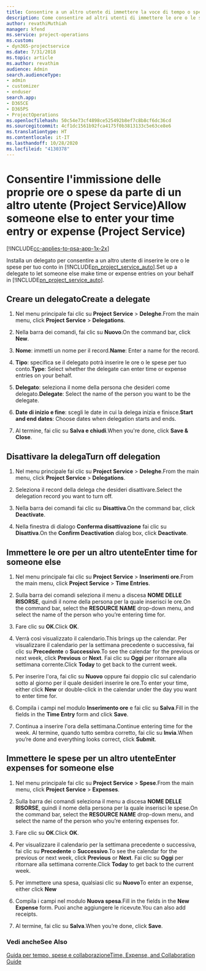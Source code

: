 ```yaml
---
title: Consentire a un altro utente di immettere la voce di tempo o spesa
description: Come consentire ad altri utenti di immettere le ore o le spese in Project Service per il proprio conto
author: revathiMuthiah
manager: kfend
ms.service: project-operations
ms.custom:
- dyn365-projectservice
ms.date: 7/31/2018
ms.topic: article
ms.author: revathim
audience: Admin
search.audienceType:
- admin
- customizer
- enduser
search.app:
- D365CE
- D365PS
- ProjectOperations
ms.openlocfilehash: 50c54e73cf4898ce525492b8ef7c8b8cf6dc36cd
ms.sourcegitcommit: 4cf1dc1561b92fca4175f0b3813133c5e63ce8e6
ms.translationtype: HT
ms.contentlocale: it-IT
ms.lasthandoff: 10/28/2020
ms.locfileid: "4130378"
---
```

# <a name="allow-someone-else-to-enter-your-time-entry-or-expense-project-service"></a><span data-ttu-id="046e0-103">Consentire l'immissione delle proprie ore o spese da parte di un altro utente (Project Service)</span><span class="sxs-lookup"><span data-stu-id="046e0-103">Allow someone else to enter your time entry or expense (Project Service)</span></span>

[!INCLUDE[cc-applies-to-psa-app-1x-2x](../includes/cc-applies-to-psa-app-1x-2x.md)]

<span data-ttu-id="046e0-104">Installa un delegato per consentire a un altro utente di inserire le ore o le spese per tuo conto in [!INCLUDE[pn_project_service_auto](../includes/pn-project-service-auto.md)].</span><span class="sxs-lookup"><span data-stu-id="046e0-104">Set up a delegate to let someone else make time or expense entries on your behalf in [!INCLUDE[pn_project_service_auto](../includes/pn-project-service-auto.md)].</span></span>  
  
## <a name="create-a-delegate"></a><span data-ttu-id="046e0-105">Creare un delegato</span><span class="sxs-lookup"><span data-stu-id="046e0-105">Create a delegate</span></span>  
  
1.  <span data-ttu-id="046e0-106">Nel menu principale fai clic su **Project Service** > **Deleghe**.</span><span class="sxs-lookup"><span data-stu-id="046e0-106">From the main menu, click **Project Service** > **Delegations**.</span></span>  
  
2.  <span data-ttu-id="046e0-107">Nella barra dei comandi, fai clic su **Nuovo**.</span><span class="sxs-lookup"><span data-stu-id="046e0-107">On the command bar, click **New**.</span></span>  
  
3. <span data-ttu-id="046e0-108">**Nome**: immetti un nome per il record.</span><span class="sxs-lookup"><span data-stu-id="046e0-108">**Name**: Enter a name for the record.</span></span>  
  
4. <span data-ttu-id="046e0-109">**Tipo**: specifica se il delegato potrà inserire le ore o le spese per tuo conto.</span><span class="sxs-lookup"><span data-stu-id="046e0-109">**Type**: Select whether the delegate can enter time or expense entries on your behalf.</span></span>  
  
5. <span data-ttu-id="046e0-110">**Delegato**: seleziona il nome della persona che desideri come delegato.</span><span class="sxs-lookup"><span data-stu-id="046e0-110">**Delegate**: Select the name of the person you want to be the delegate.</span></span>  
  
6. <span data-ttu-id="046e0-111">**Date di inizio e fine**: scegli le date in cui la delega inizia e finisce.</span><span class="sxs-lookup"><span data-stu-id="046e0-111">**Start and end dates**: Choose dates when delegation starts and ends.</span></span>  
  
7.  <span data-ttu-id="046e0-112">Al termine, fai clic su **Salva e chiudi**.</span><span class="sxs-lookup"><span data-stu-id="046e0-112">When you're done, click **Save & Close**.</span></span>  
  
## <a name="turn-off-delegation"></a><span data-ttu-id="046e0-113">Disattivare la delega</span><span class="sxs-lookup"><span data-stu-id="046e0-113">Turn off delegation</span></span>  
  
1.  <span data-ttu-id="046e0-114">Nel menu principale fai clic su **Project Service** > **Deleghe**.</span><span class="sxs-lookup"><span data-stu-id="046e0-114">From the main menu, click **Project Service** > **Delegations**.</span></span>  
  
2.  <span data-ttu-id="046e0-115">Seleziona il record della delega che desideri disattivare.</span><span class="sxs-lookup"><span data-stu-id="046e0-115">Select the delegation record you want to turn off.</span></span>  
  
3.  <span data-ttu-id="046e0-116">Nella barra dei comandi fai clic su **Disattiva**.</span><span class="sxs-lookup"><span data-stu-id="046e0-116">On the command bar, click **Deactivate**.</span></span>  
  
4.  <span data-ttu-id="046e0-117">Nella finestra di dialogo **Conferma disattivazione** fai clic su **Disattiva**.</span><span class="sxs-lookup"><span data-stu-id="046e0-117">On the **Confirm Deactivation** dialog box, click **Deactivate**.</span></span>  
  
## <a name="enter-time-for-someone-else"></a><span data-ttu-id="046e0-118">Immettere le ore per un altro utente</span><span class="sxs-lookup"><span data-stu-id="046e0-118">Enter time for someone else</span></span>  
  
1.  <span data-ttu-id="046e0-119">Nel menu principale fai clic su **Project Service** > **Inserimenti ore**.</span><span class="sxs-lookup"><span data-stu-id="046e0-119">From the main menu, click **Project Service** > **Time Entries**.</span></span>  
  
2.  <span data-ttu-id="046e0-120">Sulla barra dei comandi seleziona il menu a discesa **NOME DELLE RISORSE**, quindi il nome della persona per la quale inserisci le ore.</span><span class="sxs-lookup"><span data-stu-id="046e0-120">On the command bar, select the **RESOURCE NAME** drop-down menu, and select the name of the person who you’re entering time for.</span></span>  
  
3.  <span data-ttu-id="046e0-121">Fare clic su **OK**.</span><span class="sxs-lookup"><span data-stu-id="046e0-121">Click **OK**.</span></span>  
  
4.  <span data-ttu-id="046e0-122">Verrà così visualizzato il calendario.</span><span class="sxs-lookup"><span data-stu-id="046e0-122">This brings up the calendar.</span></span> <span data-ttu-id="046e0-123">Per visualizzare il calendario per la settimana precedente o successiva, fai clic su **Precedente** o **Successivo**.</span><span class="sxs-lookup"><span data-stu-id="046e0-123">To see the calendar for the previous or next week, click **Previous** or **Next**.</span></span> <span data-ttu-id="046e0-124">Fai clic su **Oggi** per ritornare alla settimana corrente.</span><span class="sxs-lookup"><span data-stu-id="046e0-124">Click **Today** to get back to the current week.</span></span>  
  
5.  <span data-ttu-id="046e0-125">Per inserire l'ora, fai clic su **Nuovo** oppure fai doppio clic sul calendario sotto al giorno per il quale desideri inserire le ore.</span><span class="sxs-lookup"><span data-stu-id="046e0-125">To enter your time, either click **New** or double-click in the calendar under the day you want to enter time for.</span></span>  
  
6.  <span data-ttu-id="046e0-126">Compila i campi nel modulo **Inserimento ore** e fai clic su **Salva**.</span><span class="sxs-lookup"><span data-stu-id="046e0-126">Fill in the fields in the **Time Entry** form and click **Save**.</span></span>  
  
7.  <span data-ttu-id="046e0-127">Continua a inserire l'ora della settimana.</span><span class="sxs-lookup"><span data-stu-id="046e0-127">Continue entering time for the week.</span></span> <span data-ttu-id="046e0-128">Al termine, quando tutto sembra corretto, fai clic su **Invia**.</span><span class="sxs-lookup"><span data-stu-id="046e0-128">When you’re done and everything looks correct, click **Submit**.</span></span>  
  
## <a name="enter-expenses-for-someone-else"></a><span data-ttu-id="046e0-129">Immettere le spese per un altro utente</span><span class="sxs-lookup"><span data-stu-id="046e0-129">Enter expenses for someone else</span></span>  
  
1.  <span data-ttu-id="046e0-130">Nel menu principale fai clic su **Project Service** > **Spese**.</span><span class="sxs-lookup"><span data-stu-id="046e0-130">From the main menu, click **Project Service** > **Expenses**.</span></span>  
  
2.  <span data-ttu-id="046e0-131">Sulla barra dei comandi seleziona il menu a discesa **NOME DELLE RISORSE**, quindi il nome della persona per la quale inserisci le spese.</span><span class="sxs-lookup"><span data-stu-id="046e0-131">On the command bar, select the **RESOURCE NAME** drop-down menu, and select the name of the person who you’re entering expenses for.</span></span>  
  
3.  <span data-ttu-id="046e0-132">Fare clic su **OK**.</span><span class="sxs-lookup"><span data-stu-id="046e0-132">Click **OK**.</span></span>  
  
4.  <span data-ttu-id="046e0-133">Per visualizzare il calendario per la settimana precedente o successiva, fai clic su **Precedente** o **Successivo**.</span><span class="sxs-lookup"><span data-stu-id="046e0-133">To see the calendar for the previous or next week, click **Previous** or **Next**.</span></span> <span data-ttu-id="046e0-134">Fai clic su **Oggi** per ritornare alla settimana corrente.</span><span class="sxs-lookup"><span data-stu-id="046e0-134">Click **Today** to get back to the current week.</span></span>  
  
5.  <span data-ttu-id="046e0-135">Per immettere una spesa, qualsiasi clic su **Nuovo**</span><span class="sxs-lookup"><span data-stu-id="046e0-135">To enter an expense, either click **New**</span></span>  
  
6.  <span data-ttu-id="046e0-136">Compila i campi nel modulo **Nuova spesa**.</span><span class="sxs-lookup"><span data-stu-id="046e0-136">Fill in the fields in the **New Expense** form.</span></span> <span data-ttu-id="046e0-137">Puoi anche aggiungere le ricevute.</span><span class="sxs-lookup"><span data-stu-id="046e0-137">You can also add receipts.</span></span>  
  
7.  <span data-ttu-id="046e0-138">Al termine, fai clic su **Salva**.</span><span class="sxs-lookup"><span data-stu-id="046e0-138">When you’re done, click **Save**.</span></span>  
  
### <a name="see-also"></a><span data-ttu-id="046e0-139">Vedi anche</span><span class="sxs-lookup"><span data-stu-id="046e0-139">See Also</span></span>  
 [<span data-ttu-id="046e0-140">Guida per tempo, spese e collaborazione</span><span class="sxs-lookup"><span data-stu-id="046e0-140">Time, Expense, and Collaboration Guide</span></span>](../psa/time-expense-collaboration-guide.md)
